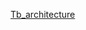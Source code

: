 [Tb_architecture](https://drive.google.com/file/d/1EKrIioTSYH7G6aQRnAGOzXsLPKQrJoib/view?usp=sharing)
